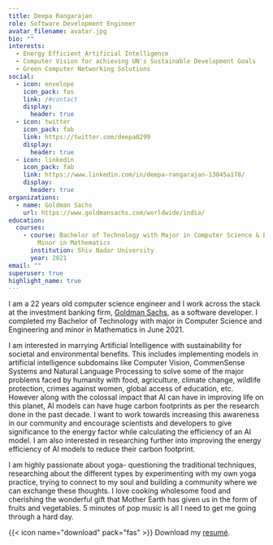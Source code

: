 ```yaml
---
title: Deepa Rangarajan
role: Software Development Engineer
avatar_filename: avatar.jpg
bio: ""
interests:
  - Energy Efficient Artificial Intelligence
  - Computer Vision for achieving UN's Sustainable Development Goals
  - Green Computer Networking Solutions
social:
  - icon: envelope
    icon_pack: fas
    link: /#contact
    display:
      header: true
  - icon: twitter
    icon_pack: fab
    link: https://twitter.com/deepa0299
    display:
      header: true
  - icon: linkedin
    icon_pack: fab
    link: https://www.linkedin.com/in/deepa-rangarajan-13045a178/
    display:
      header: true
organizations:
  - name: Goldman Sachs
    url: https://www.goldmansachs.com/worldwide/india/
education:
  courses:
    - course: Bachelor of Technology with Major in Computer Science & Engineering and
        Minor in Mathematics
      institution: Shiv Nadar University
      year: 2021
email: ""
superuser: true
highlight_name: true
---
```

I am a 22 years old computer science engineer and I work across the stack at the investment banking firm, [Goldman Sachs](https://www.goldmansachs.com/worldwide/india/), as a software developer. I completed my Bachelor of Technology with major in Computer Science and Engineering and minor in Mathematics in June 2021.

I am interested in marrying Artificial Intelligence with sustainability for societal and environmental benefits. This includes implementing models in artificial intelligence subdomains like Computer Vision, CommenSense Systems and Natural Language Processing to solve some of the major problems faced by humanity with food, agriculture, climate change, wildlife protection, crimes against women, global access of education, etc. However along with the colossal impact that AI can have in improving life on this planet, AI models can have huge carbon footprints as per the research done in the past decade. I want to work towards increasing this awareness in our community and encourage scientists and developers to give significance to the energy factor while calculating the efficiency of an AI model. I am also interested in researching further into improving the energy efficiency of AI models to reduce their carbon footprint.

I am highly passionate about yoga- questioning the traditional techniques, researching about the different types by experimenting with my own yoga practice, trying to connect to my soul and building a community where we can exchange these thoughts. I love cooking wholesome food and cherishing the wonderful gift that Mother Earth has given us in the form of fruits and vegetables. 5 minutes of pop music is all I need to get me going through a hard day.

{{< icon name="download" pack="fas" >}} Download my [resumé](https://drive.google.com/file/d/1tWafO1Hb3FzYC6y5uhU4ovBZonhTIZV6/view?usp=sharing).